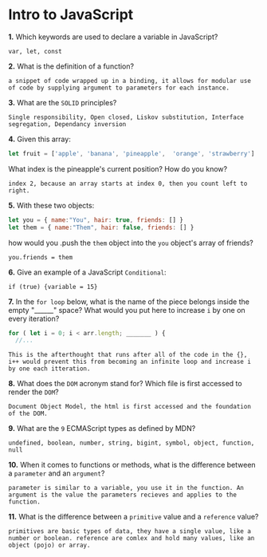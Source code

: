 # Intro to JavaScript

**1.** Which keywords are used to declare a variable in JavaScript?
<!-- enter you answer in the space below -->
```
var, let, const
```
**2.** What is the definition of a function?
<!-- enter you answer in the space below -->
```
a snippet of code wrapped up in a binding, it allows for modular use of code by supplying argument to parameters for each instance.
```
**3.** What are the `SOLID` principles?
<!-- enter you answer in the space below -->
```
Single responsibility, Open closed, Liskov substitution, Interface segregation, Dependancy inversion
```
**4.** Given this array: 
```js
let fruit = ['apple', 'banana', 'pineapple',  'orange', 'strawberry']
``` 
What index is the pineapple's current position? How do you know?
<!-- enter you answer in the space below -->
```
index 2, because an array starts at index 0, then you count left to right.
```
**5.** With these two objects: 
```js
let you = { name:"You", hair: true, friends: [] }
let them = { name:"Them", hair: false, friends: [] }
```
how would you .push the `them` object into the `you` object's array of friends?
<!-- enter you answer in the space below -->
```
you.friends = them
```

**6.** Give an example of a JavaScript `Conditional`:
<!-- enter you answer in the space below -->
```
if (true) {variable = 15}
```
**7.** In the `for loop` below, what is the name of the piece belongs inside the empty "______" space? What would you put here to increase `i` by one on every iteration?
```js
for ( let i = 0; i < arr.length; _______ ) {
  //...
```
<!-- enter you answer in the space below -->
```
This is the afterthought that runs after all of the code in the {}, i++ would prevent this from becoming an infinite loop and increase i by one each itteration.
```
**8.** What does the `DOM` acronym stand for? Which file is first accessed to render the `DOM`?
<!-- enter you answer in the space below -->
```
Document Object Model, the html is first accessed and the foundation of the DOM.
```

**9.** What are the `9` ECMAScript types as defined by MDN?
<!-- enter you answer in the space below -->
```
undefined, boolean, number, string, bigint, symbol, object, function, null
```
**10.** When it comes to functions or methods, what is the difference between a `parameter` and an `argument`?
<!-- enter you answer in the space below -->
```
parameter is similar to a variable, you use it in the function. An argument is the value the parameters recieves and applies to the function.
```
**11.** What is the difference between a `primitive` value and a `reference` value?
<!-- enter you answer in the space below -->
```
primitives are basic types of data, they have a single value, like a number or boolean. reference are comlex and hold many values, like an object (pojo) or array.
```